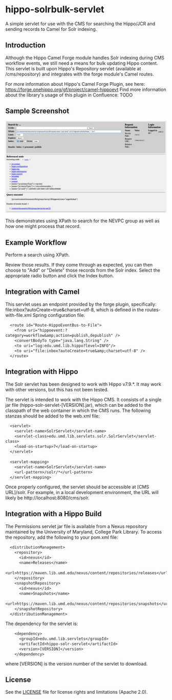 # hippo-solrbulk-servlet

A simple servlet for use with the CMS for searching the Hippo/JCR and sending records to Camel for Solr indexing.

## Introduction

Although the Hippo Camel Forge module handles Solr indexing during CMS workflow events, we still need a means for bulk updating Hippo content.  This servlet is built upon Hippo's Repository servlet (available at /cms/repository) and integrates with the forge module's Camel routes.

For more information about Hippo's Camel Forge Plugin, see here: https://forge.onehippo.org/gf/project/camel-hippoevt
Find more information about the library's usage of this plugin in Confluence: TODO

## Sample Screenshot

![sample screenshot](docs/screenshot1.png)

This demonstrates using XPath to search for the NEVPC group as well as how one might process that record.

## Example Workflow

Perform a search using XPath.

Review those results.  If they come through as expected, you can then choose to "Add" or "Delete" those records from the Solr index.  Select the appropriate radio button and click the Index button.

## Integration with Camel

This servlet uses an endpoint provided by the forge plugin, specifically: file:inbox?autoCreate=true&charset=utf-8, which is defined in the routes-with-file.xml Spring configuration file.

```
  <route id="Route-HippoEventBus-to-File">
    <from uri="hippoevent:?category=workflow&amp;action=publish,depublish" />
    <convertBodyTo type="java.lang.String" />
    <to uri="log:edu.umd.lib.hippo?level=INFO"/>
    <to uri="file:inbox?autoCreate=true&amp;charset=utf-8" />
  </route>
```

## Integration with Hippo

The Solr servlet has been designed to work with Hippo v7.9.*. It may work with other versions, but this has not been tested.

The servlet is intended to work with the Hippo CMS. It consists of a single jar file (hippo-solr-servlet-[VERSION].jar), which can be added to the classpath of the web container in which the CMS runs. The following stanzas should be added to the web.xml file:

```
  <servlet>
    <servlet-name>SolrServlet</servlet-name>
    <servlet-class>edu.umd.lib.servlets.solr.SolrServlet</servlet-class>
    <load-on-startup>7</load-on-startup>
  </servlet>
 
  <servlet-mapping>
    <servlet-name>SolrServlet</servlet-name>
    <url-pattern>/solr/*</url-pattern>
  </servlet-mapping> 
```
Once properly configured, the servlet should be accessible at [CMS URL]/solr. For example, in a local development environment, the URL will likely be http://localhost:8080/cms/solr.

## Integration with a Hippo Build

The Permissions servlet jar file is available from a Nexus repository maintained by the University of Maryland, College Park Library. To access the repository, add the following to your pom.xml file:

```
  <distributionManagement>
    <repository>
      <id>nexus</id>
      <name>Releases</name>
      <url>https://maven.lib.umd.edu/nexus/content/repositories/releases</url>
    </repository>
    <snapshotRepository>
      <id>nexus</id>
      <name>Snapshots</name>
      <url>https://maven.lib.umd.edu/nexus/content/repositories/snapshots</url>
    </snapshotRepository>
  </distributionManagement>
```

The dependency for the servlet is:

```
    <dependency>
      <groupId>edu.umd.lib.servlets</groupId>
      <artifactId>hippo-solr-servlet</artifactId>
      <version>[VERSION]</version>
    </dependency>
```
where [VERSION] is the version number of the servlet to download.

## License
 
See the [LICENSE](LICENSE.md) file for license rights and limitations (Apache 2.0).
